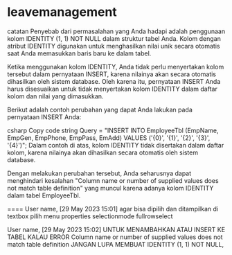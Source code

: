 # leavemanagement
catatan 
Penyebab dari permasalahan yang Anda hadapi adalah penggunaan kolom IDENTITY (1, 1) NOT NULL dalam struktur tabel Anda. Kolom dengan atribut IDENTITY digunakan untuk menghasilkan nilai unik secara otomatis saat Anda memasukkan baris baru ke dalam tabel.

Ketika menggunakan kolom IDENTITY, Anda tidak perlu menyertakan kolom tersebut dalam pernyataan INSERT, karena nilainya akan secara otomatis dihasilkan oleh sistem database. Oleh karena itu, pernyataan INSERT Anda harus disesuaikan untuk tidak menyertakan kolom IDENTITY dalam daftar kolom dan nilai yang dimasukkan.

Berikut adalah contoh perubahan yang dapat Anda lakukan pada pernyataan INSERT Anda:

csharp
Copy code
string Query = "INSERT INTO EmployeeTbl (EmpName, EmpGen, EmpPhone, EmpPass, EmAdd) VALUES ('{0}', '{1}', '{2}', '{3}', '{4}')";
Dalam contoh di atas, kolom IDENTITY tidak disertakan dalam daftar kolom, karena nilainya akan dihasilkan secara otomatis oleh sistem database.

Dengan melakukan perubahan tersebut, Anda seharusnya dapat menghindari kesalahan "Column name or number of supplied values does not match table definition" yang muncul karena adanya kolom IDENTITY dalam tabel EmployeeTbl.

====
User name, [29 May 2023 15:01]
agar bisa dipilih dan ditampilkan di textbox pilih menu properties selectionmode fullrowselect

User name, [29 May 2023 15:02]
UNTUK MENAMBAHKAN ATAU INSERT KE TABEL KALAU ERROR Column name or number of supplied values does not match table definition JANGAN LUPA MEMBUAT    IDENTITY (1, 1) NOT NULL,
